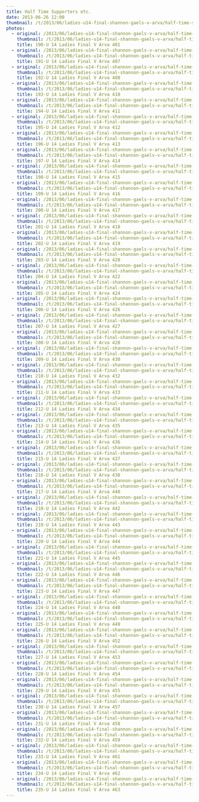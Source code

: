 ```yaml
---
title: Half Time Supporters etc.
date: 2013-06-26 12:00
thumbnail: /t/2013/06/ladies-u14-final-shannon-gaels-v-arva/half-time-supporters-etc/190-u-14-ladies-final-v-arva-401.jpg
photos:
  - original: /2013/06/ladies-u14-final-shannon-gaels-v-arva/half-time-supporters-etc/190-u-14-ladies-final-v-arva-401.jpg
    thumbnail: /t/2013/06/ladies-u14-final-shannon-gaels-v-arva/half-time-supporters-etc/190-u-14-ladies-final-v-arva-401.jpg
    title: 190-U 14 Ladies Final V Arva 401
  - original: /2013/06/ladies-u14-final-shannon-gaels-v-arva/half-time-supporters-etc/191-u-14-ladies-final-v-arva-407.jpg
    thumbnail: /t/2013/06/ladies-u14-final-shannon-gaels-v-arva/half-time-supporters-etc/191-u-14-ladies-final-v-arva-407.jpg
    title: 191-U 14 Ladies Final V Arva 407
  - original: /2013/06/ladies-u14-final-shannon-gaels-v-arva/half-time-supporters-etc/192-u-14-ladies-final-v-arva-408.jpg
    thumbnail: /t/2013/06/ladies-u14-final-shannon-gaels-v-arva/half-time-supporters-etc/192-u-14-ladies-final-v-arva-408.jpg
    title: 192-U 14 Ladies Final V Arva 408
  - original: /2013/06/ladies-u14-final-shannon-gaels-v-arva/half-time-supporters-etc/193-u-14-ladies-final-v-arva-410.jpg
    thumbnail: /t/2013/06/ladies-u14-final-shannon-gaels-v-arva/half-time-supporters-etc/193-u-14-ladies-final-v-arva-410.jpg
    title: 193-U 14 Ladies Final V Arva 410
  - original: /2013/06/ladies-u14-final-shannon-gaels-v-arva/half-time-supporters-etc/194-u-14-ladies-final-v-arva-411.jpg
    thumbnail: /t/2013/06/ladies-u14-final-shannon-gaels-v-arva/half-time-supporters-etc/194-u-14-ladies-final-v-arva-411.jpg
    title: 194-U 14 Ladies Final V Arva 411
  - original: /2013/06/ladies-u14-final-shannon-gaels-v-arva/half-time-supporters-etc/195-u-14-ladies-final-v-arva-412.jpg
    thumbnail: /t/2013/06/ladies-u14-final-shannon-gaels-v-arva/half-time-supporters-etc/195-u-14-ladies-final-v-arva-412.jpg
    title: 195-U 14 Ladies Final V Arva 412
  - original: /2013/06/ladies-u14-final-shannon-gaels-v-arva/half-time-supporters-etc/196-u-14-ladies-final-v-arva-413.jpg
    thumbnail: /t/2013/06/ladies-u14-final-shannon-gaels-v-arva/half-time-supporters-etc/196-u-14-ladies-final-v-arva-413.jpg
    title: 196-U 14 Ladies Final V Arva 413
  - original: /2013/06/ladies-u14-final-shannon-gaels-v-arva/half-time-supporters-etc/197-u-14-ladies-final-v-arva-414.jpg
    thumbnail: /t/2013/06/ladies-u14-final-shannon-gaels-v-arva/half-time-supporters-etc/197-u-14-ladies-final-v-arva-414.jpg
    title: 197-U 14 Ladies Final V Arva 414
  - original: /2013/06/ladies-u14-final-shannon-gaels-v-arva/half-time-supporters-etc/198-u-14-ladies-final-v-arva-415.jpg
    thumbnail: /t/2013/06/ladies-u14-final-shannon-gaels-v-arva/half-time-supporters-etc/198-u-14-ladies-final-v-arva-415.jpg
    title: 198-U 14 Ladies Final V Arva 415
  - original: /2013/06/ladies-u14-final-shannon-gaels-v-arva/half-time-supporters-etc/199-u-14-ladies-final-v-arva-416.jpg
    thumbnail: /t/2013/06/ladies-u14-final-shannon-gaels-v-arva/half-time-supporters-etc/199-u-14-ladies-final-v-arva-416.jpg
    title: 199-U 14 Ladies Final V Arva 416
  - original: /2013/06/ladies-u14-final-shannon-gaels-v-arva/half-time-supporters-etc/200-u-14-ladies-final-v-arva-417.jpg
    thumbnail: /t/2013/06/ladies-u14-final-shannon-gaels-v-arva/half-time-supporters-etc/200-u-14-ladies-final-v-arva-417.jpg
    title: 200-U 14 Ladies Final V Arva 417
  - original: /2013/06/ladies-u14-final-shannon-gaels-v-arva/half-time-supporters-etc/201-u-14-ladies-final-v-arva-418.jpg
    thumbnail: /t/2013/06/ladies-u14-final-shannon-gaels-v-arva/half-time-supporters-etc/201-u-14-ladies-final-v-arva-418.jpg
    title: 201-U 14 Ladies Final V Arva 418
  - original: /2013/06/ladies-u14-final-shannon-gaels-v-arva/half-time-supporters-etc/202-u-14-ladies-final-v-arva-419.jpg
    thumbnail: /t/2013/06/ladies-u14-final-shannon-gaels-v-arva/half-time-supporters-etc/202-u-14-ladies-final-v-arva-419.jpg
    title: 202-U 14 Ladies Final V Arva 419
  - original: /2013/06/ladies-u14-final-shannon-gaels-v-arva/half-time-supporters-etc/203-u-14-ladies-final-v-arva-420.jpg
    thumbnail: /t/2013/06/ladies-u14-final-shannon-gaels-v-arva/half-time-supporters-etc/203-u-14-ladies-final-v-arva-420.jpg
    title: 203-U 14 Ladies Final V Arva 420
  - original: /2013/06/ladies-u14-final-shannon-gaels-v-arva/half-time-supporters-etc/204-u-14-ladies-final-v-arva-422.jpg
    thumbnail: /t/2013/06/ladies-u14-final-shannon-gaels-v-arva/half-time-supporters-etc/204-u-14-ladies-final-v-arva-422.jpg
    title: 204-U 14 Ladies Final V Arva 422
  - original: /2013/06/ladies-u14-final-shannon-gaels-v-arva/half-time-supporters-etc/205-u-14-ladies-final-v-arva-424.jpg
    thumbnail: /t/2013/06/ladies-u14-final-shannon-gaels-v-arva/half-time-supporters-etc/205-u-14-ladies-final-v-arva-424.jpg
    title: 205-U 14 Ladies Final V Arva 424
  - original: /2013/06/ladies-u14-final-shannon-gaels-v-arva/half-time-supporters-etc/206-u-14-ladies-final-v-arva-426.jpg
    thumbnail: /t/2013/06/ladies-u14-final-shannon-gaels-v-arva/half-time-supporters-etc/206-u-14-ladies-final-v-arva-426.jpg
    title: 206-U 14 Ladies Final V Arva 426
  - original: /2013/06/ladies-u14-final-shannon-gaels-v-arva/half-time-supporters-etc/207-u-14-ladies-final-v-arva-427.jpg
    thumbnail: /t/2013/06/ladies-u14-final-shannon-gaels-v-arva/half-time-supporters-etc/207-u-14-ladies-final-v-arva-427.jpg
    title: 207-U 14 Ladies Final V Arva 427
  - original: /2013/06/ladies-u14-final-shannon-gaels-v-arva/half-time-supporters-etc/208-u-14-ladies-final-v-arva-428.jpg
    thumbnail: /t/2013/06/ladies-u14-final-shannon-gaels-v-arva/half-time-supporters-etc/208-u-14-ladies-final-v-arva-428.jpg
    title: 208-U 14 Ladies Final V Arva 428
  - original: /2013/06/ladies-u14-final-shannon-gaels-v-arva/half-time-supporters-etc/209-u-14-ladies-final-v-arva-430.jpg
    thumbnail: /t/2013/06/ladies-u14-final-shannon-gaels-v-arva/half-time-supporters-etc/209-u-14-ladies-final-v-arva-430.jpg
    title: 209-U 14 Ladies Final V Arva 430
  - original: /2013/06/ladies-u14-final-shannon-gaels-v-arva/half-time-supporters-etc/210-u-14-ladies-final-v-arva-432.jpg
    thumbnail: /t/2013/06/ladies-u14-final-shannon-gaels-v-arva/half-time-supporters-etc/210-u-14-ladies-final-v-arva-432.jpg
    title: 210-U 14 Ladies Final V Arva 432
  - original: /2013/06/ladies-u14-final-shannon-gaels-v-arva/half-time-supporters-etc/211-u-14-ladies-final-v-arva-433.jpg
    thumbnail: /t/2013/06/ladies-u14-final-shannon-gaels-v-arva/half-time-supporters-etc/211-u-14-ladies-final-v-arva-433.jpg
    title: 211-U 14 Ladies Final V Arva 433
  - original: /2013/06/ladies-u14-final-shannon-gaels-v-arva/half-time-supporters-etc/212-u-14-ladies-final-v-arva-434.jpg
    thumbnail: /t/2013/06/ladies-u14-final-shannon-gaels-v-arva/half-time-supporters-etc/212-u-14-ladies-final-v-arva-434.jpg
    title: 212-U 14 Ladies Final V Arva 434
  - original: /2013/06/ladies-u14-final-shannon-gaels-v-arva/half-time-supporters-etc/213-u-14-ladies-final-v-arva-435.jpg
    thumbnail: /t/2013/06/ladies-u14-final-shannon-gaels-v-arva/half-time-supporters-etc/213-u-14-ladies-final-v-arva-435.jpg
    title: 213-U 14 Ladies Final V Arva 435
  - original: /2013/06/ladies-u14-final-shannon-gaels-v-arva/half-time-supporters-etc/214-u-14-ladies-final-v-arva-436.jpg
    thumbnail: /t/2013/06/ladies-u14-final-shannon-gaels-v-arva/half-time-supporters-etc/214-u-14-ladies-final-v-arva-436.jpg
    title: 214-U 14 Ladies Final V Arva 436
  - original: /2013/06/ladies-u14-final-shannon-gaels-v-arva/half-time-supporters-etc/215-u-14-ladies-final-v-arva-437.jpg
    thumbnail: /t/2013/06/ladies-u14-final-shannon-gaels-v-arva/half-time-supporters-etc/215-u-14-ladies-final-v-arva-437.jpg
    title: 215-U 14 Ladies Final V Arva 437
  - original: /2013/06/ladies-u14-final-shannon-gaels-v-arva/half-time-supporters-etc/216-u-14-ladies-final-v-arva-438.jpg
    thumbnail: /t/2013/06/ladies-u14-final-shannon-gaels-v-arva/half-time-supporters-etc/216-u-14-ladies-final-v-arva-438.jpg
    title: 216-U 14 Ladies Final V Arva 438
  - original: /2013/06/ladies-u14-final-shannon-gaels-v-arva/half-time-supporters-etc/217-u-14-ladies-final-v-arva-440.jpg
    thumbnail: /t/2013/06/ladies-u14-final-shannon-gaels-v-arva/half-time-supporters-etc/217-u-14-ladies-final-v-arva-440.jpg
    title: 217-U 14 Ladies Final V Arva 440
  - original: /2013/06/ladies-u14-final-shannon-gaels-v-arva/half-time-supporters-etc/218-u-14-ladies-final-v-arva-442.jpg
    thumbnail: /t/2013/06/ladies-u14-final-shannon-gaels-v-arva/half-time-supporters-etc/218-u-14-ladies-final-v-arva-442.jpg
    title: 218-U 14 Ladies Final V Arva 442
  - original: /2013/06/ladies-u14-final-shannon-gaels-v-arva/half-time-supporters-etc/219-u-14-ladies-final-v-arva-443.jpg
    thumbnail: /t/2013/06/ladies-u14-final-shannon-gaels-v-arva/half-time-supporters-etc/219-u-14-ladies-final-v-arva-443.jpg
    title: 219-U 14 Ladies Final V Arva 443
  - original: /2013/06/ladies-u14-final-shannon-gaels-v-arva/half-time-supporters-etc/220-u-14-ladies-final-v-arva-444.jpg
    thumbnail: /t/2013/06/ladies-u14-final-shannon-gaels-v-arva/half-time-supporters-etc/220-u-14-ladies-final-v-arva-444.jpg
    title: 220-U 14 Ladies Final V Arva 444
  - original: /2013/06/ladies-u14-final-shannon-gaels-v-arva/half-time-supporters-etc/221-u-14-ladies-final-v-arva-445.jpg
    thumbnail: /t/2013/06/ladies-u14-final-shannon-gaels-v-arva/half-time-supporters-etc/221-u-14-ladies-final-v-arva-445.jpg
    title: 221-U 14 Ladies Final V Arva 445
  - original: /2013/06/ladies-u14-final-shannon-gaels-v-arva/half-time-supporters-etc/222-u-14-ladies-final-v-arva-446.jpg
    thumbnail: /t/2013/06/ladies-u14-final-shannon-gaels-v-arva/half-time-supporters-etc/222-u-14-ladies-final-v-arva-446.jpg
    title: 222-U 14 Ladies Final V Arva 446
  - original: /2013/06/ladies-u14-final-shannon-gaels-v-arva/half-time-supporters-etc/223-u-14-ladies-final-v-arva-447.jpg
    thumbnail: /t/2013/06/ladies-u14-final-shannon-gaels-v-arva/half-time-supporters-etc/223-u-14-ladies-final-v-arva-447.jpg
    title: 223-U 14 Ladies Final V Arva 447
  - original: /2013/06/ladies-u14-final-shannon-gaels-v-arva/half-time-supporters-etc/224-u-14-ladies-final-v-arva-448.jpg
    thumbnail: /t/2013/06/ladies-u14-final-shannon-gaels-v-arva/half-time-supporters-etc/224-u-14-ladies-final-v-arva-448.jpg
    title: 224-U 14 Ladies Final V Arva 448
  - original: /2013/06/ladies-u14-final-shannon-gaels-v-arva/half-time-supporters-etc/225-u-14-ladies-final-v-arva-449.jpg
    thumbnail: /t/2013/06/ladies-u14-final-shannon-gaels-v-arva/half-time-supporters-etc/225-u-14-ladies-final-v-arva-449.jpg
    title: 225-U 14 Ladies Final V Arva 449
  - original: /2013/06/ladies-u14-final-shannon-gaels-v-arva/half-time-supporters-etc/226-u-14-ladies-final-v-arva-452.jpg
    thumbnail: /t/2013/06/ladies-u14-final-shannon-gaels-v-arva/half-time-supporters-etc/226-u-14-ladies-final-v-arva-452.jpg
    title: 226-U 14 Ladies Final V Arva 452
  - original: /2013/06/ladies-u14-final-shannon-gaels-v-arva/half-time-supporters-etc/227-u-14-ladies-final-v-arva-453.jpg
    thumbnail: /t/2013/06/ladies-u14-final-shannon-gaels-v-arva/half-time-supporters-etc/227-u-14-ladies-final-v-arva-453.jpg
    title: 227-U 14 Ladies Final V Arva 453
  - original: /2013/06/ladies-u14-final-shannon-gaels-v-arva/half-time-supporters-etc/228-u-14-ladies-final-v-arva-454.jpg
    thumbnail: /t/2013/06/ladies-u14-final-shannon-gaels-v-arva/half-time-supporters-etc/228-u-14-ladies-final-v-arva-454.jpg
    title: 228-U 14 Ladies Final V Arva 454
  - original: /2013/06/ladies-u14-final-shannon-gaels-v-arva/half-time-supporters-etc/229-u-14-ladies-final-v-arva-455.jpg
    thumbnail: /t/2013/06/ladies-u14-final-shannon-gaels-v-arva/half-time-supporters-etc/229-u-14-ladies-final-v-arva-455.jpg
    title: 229-U 14 Ladies Final V Arva 455
  - original: /2013/06/ladies-u14-final-shannon-gaels-v-arva/half-time-supporters-etc/230-u-14-ladies-final-v-arva-457.jpg
    thumbnail: /t/2013/06/ladies-u14-final-shannon-gaels-v-arva/half-time-supporters-etc/230-u-14-ladies-final-v-arva-457.jpg
    title: 230-U 14 Ladies Final V Arva 457
  - original: /2013/06/ladies-u14-final-shannon-gaels-v-arva/half-time-supporters-etc/231-u-14-ladies-final-v-arva-458.jpg
    thumbnail: /t/2013/06/ladies-u14-final-shannon-gaels-v-arva/half-time-supporters-etc/231-u-14-ladies-final-v-arva-458.jpg
    title: 231-U 14 Ladies Final V Arva 458
  - original: /2013/06/ladies-u14-final-shannon-gaels-v-arva/half-time-supporters-etc/232-u-14-ladies-final-v-arva-459.jpg
    thumbnail: /t/2013/06/ladies-u14-final-shannon-gaels-v-arva/half-time-supporters-etc/232-u-14-ladies-final-v-arva-459.jpg
    title: 232-U 14 Ladies Final V Arva 459
  - original: /2013/06/ladies-u14-final-shannon-gaels-v-arva/half-time-supporters-etc/233-u-14-ladies-final-v-arva-461.jpg
    thumbnail: /t/2013/06/ladies-u14-final-shannon-gaels-v-arva/half-time-supporters-etc/233-u-14-ladies-final-v-arva-461.jpg
    title: 233-U 14 Ladies Final V Arva 461
  - original: /2013/06/ladies-u14-final-shannon-gaels-v-arva/half-time-supporters-etc/234-u-14-ladies-final-v-arva-462.jpg
    thumbnail: /t/2013/06/ladies-u14-final-shannon-gaels-v-arva/half-time-supporters-etc/234-u-14-ladies-final-v-arva-462.jpg
    title: 234-U 14 Ladies Final V Arva 462
  - original: /2013/06/ladies-u14-final-shannon-gaels-v-arva/half-time-supporters-etc/235-u-14-ladies-final-v-arva-463.jpg
    thumbnail: /t/2013/06/ladies-u14-final-shannon-gaels-v-arva/half-time-supporters-etc/235-u-14-ladies-final-v-arva-463.jpg
    title: 235-U 14 Ladies Final V Arva 463
---
```

